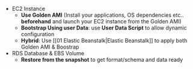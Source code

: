 * EC2 Instance
	* **Use Golden AMI** (Install your applications, OS dependencies etc.. **beforehand** and launch your EC2 instance from the Golden AMI)
	* **Bootstrap Using user Data**: use **User Data Script** to allow dynamic configuration
	* **Hybrid**: Use [[01 Elastic Beanstalk|Elastic Beanstalk]] to apply both Golden AMI & Boostrap
* RDS Database & EBS Volume
	* **Restore from the snapshot** to get format/schema and data ready